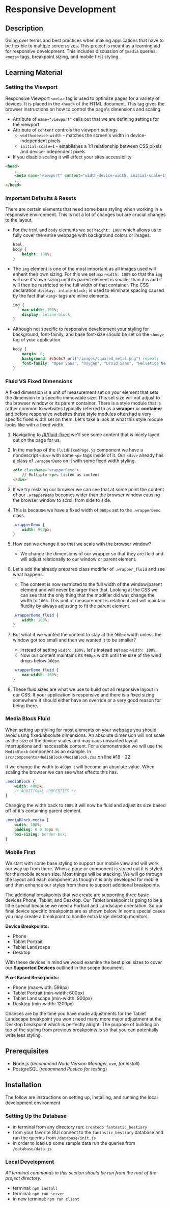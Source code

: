 # Responsive Development


## Description

Going over terms and best practices when making applications that have to be flexible to multiple screen sizes. This project is meant as a learning aid for responsive development. This includes discussion of `@media` queries, `<meta>` tags, breakpoint sizing, and mobile first styling.

## Learning Material

### Setting the Viewport

Responsive Viewport `<meta>` tag is used to optimize pages for a variety of devices. It is placed in the `<head>` of the HTML document. This tag gives the browser instructions on how to control the page's dimensions and scaling.

* Attribute of `name="viewport"` calls out that we are defining settings for the viewport
* Attribute of `content` controls the viewport settings
    * `width=device-width` - matches the screen's width in device-independent pixels
    * `initial-scale=1` - establishes a 1:1 relationship between CSS pixels and device-independent pixels
* If you disable scaling it will effect your sites accessibility

```html
<head>
    ...
    <meta name="viewport" content="width=device-width, initial-scale=1">
    ...
</head>
```

### Important Defaults & Resets

There are certain elements that need some base styling when working in a responsive environment. This is not a lot of changes but are crucial changes to the layout.

* For the `html` and `body` elements we set `height: 100%` which allows us to fully cover the entire webpage with background colors or images.

    ```css
    html,
    body {
        height: 100%;
    }
    ```

* The `img` element is one of the most important as all images used will enherit their own sizing. For this we set `max-width: 100%` so that the `img` will use it's own sizing until its parent element is smaller than it is and it will then be restricted to the full width of that container. The CSS declaration `display: inline-block;` is used to eliminate spacing caused by the fact that `<img>` tags are inline elements. 

    ```css
    img {
        max-width: 100%;
        display: inline-block;
    }
    ```

* Although not specific to responsive development your styling for background, font-family, and base font-size should be set on the `<body>` tag of your application.

    ```css
    body {
        margin: 0;
        background: #c5c6c7 url("/images/squared_metal.png") repeat;
        font-family: "Open Sans", "Oxygen", "Droid Sans", "Helvetica Neue", sans-serif;
    }
    ```

### Fluid VS Fixed Dimensions

A fixed dimension is a unit of measurement set on your element that sets the dimension to a specific immovable size. This set size will not adjust to the browser window or its parent container. There is a style module that is rather common to websites typically referred to as a **wrapper** or **container** and before responsive websites these style modules often had a very specific fixed width set on them. Let's take a look at what this style module looks like with a fixed width.

1. Navigating to [/#/fluid-fixed](http://localhost:3000/#/fluid-fixed) we'll see some content that is nicely layed out on the page for us.
1. In the markup of the `FluidFixedPage.js` component we have a nondescript `<div>` with some `<p>` tags inside of it. Our `<div>` already has a class of `.wrapperDemo` on it with some fixed width styling.

    ```html
    <div className="wrapperDemo">
        // Multiple <p>s listed as content
    </div>
    ```

1. If we try resizing our browser we can see that at some point the content of our `.wrapperDemo` becomes wider than the browser window causing the browser window to scroll from side to side.
1. This is because we have a fixed width of `960px` set to the `.wrapperDemo` class.

    ```css
    .wrapperDemo {
        width: 960px;
    }
    ```

1. How can we change it so that we scale with the browser window?
    - We change the dimensions of our wrapper so that they are fluid and will adjust relationally to our window or parent element.
1. Let's add the already prepared class modifier of `.wrapper_fluid` and see what happens.
    - The content is now restricted to the full width of the window/parent element and will never be larger than that. Looking at the CSS we can see that the only thing that the modifier did was change the width to `100%`. This unit of measurement is relational and will maintain fluidity by always adjusting to fit the parent element.
    
    ```css
    .wrapperDemo_fluid {
        width: 100%;
    }
    ```

1. But what if we wanted the content to stay at the `960px` width unless the window got too small and then we wanted it to be smaller?
    - Instead of setting `width: 100%;` let's instead set `max-width: 100%`.
    - Now our content maintains its `960px` width until the size of the wind drops below `960px`.

    ```css
    .wrapperDemo_fluid {
        max-width: 100%;
    }
    ```

1. These fluid sizes are what we use to build out all responsive layout in our CSS. If your application is responsive and there is a fixed sizing somewhere it should either have an override or a very good reason for being there.

### Media Block Fluid

When setting up styling for most elements on your webpage you should avoid using fixed/absolute dimensions. An absolute dimension will not scale as the size of the device scales and may caus unwanted layout interruptions and inaccessible content. For a demonstration we will use the `MediaBlock` component as an example. In `src/components/MediaBlock/MediaBlock.css` on line #18 - 22:

If we change the width to `400px` it will become an absolute value. When scaling the browser we can see what effects this has.

```css
.mediaBlock {
    width: 400px;
    /* ADDITIONAL PROPERTIES */
}
```

Changing the width back to `100%` it will now be fluid and adjust its size based off of it's containing parent element.

```css
.mediaBlock-media {
    width: 100%;
    padding: 0 0 10px 0;
    box-sizing: border-box;
}
```

### Mobile First

We start with some base styling to support our mobile view and will work our way up from there. When a page or component is styled out it is styled for the mobile screen size. Most things will be stacking. We will go through the layout and each component as though it is only developed for mobile and then enhance our styles from there to support additional breakpoints.

The additional breakpoints that we create are supporting three basic devices Phone, Tablet, and Desktop. Our Tablet breakpoint is going to be a little special because we need a Portrait and Landscape orientation. So our final device specific breakpoints are as shown below. In some special cases you may create a breakpoint to handle extra large desktop monitors.

**Device Breakpoints:**

* Phone
* Tablet Portrait
* Tablet Landscape
* Desktop

With these devices in mind we would examine the best pixel sizes to cover our **Supported Devices** outlined in the scope document.

**Pixel Based Breakpoints:**

* Phone (max-width: 599px)
* Tablet Portrait (min-width: 600px)
* Tablet Landscape (min-width: 900px)
* Desktop (min-width: 1200px)

Chances are by the time you have made adjustments for the Tablet Landscape breakpoint you won't need many more major adjustment at the Desktop breakpoint which is perfectly alright. The purpose of building on top of the styling from previous breakpoints is so that you can potentially write less styling.


## Prerequisites

- Node.js (*recommend Node Version Manager, `nvm`, for install*)
- PostgreSQL (*recommend Postico for testing*)


## Installation

The follow are instructions on setting up, installing, and running the local development environment


### Setting Up the Database

- in terminal from any directory run: `createdb fantastic_bestiary`
- from your favorite GUI connect to the `fantastic_bestiary` database and run the queries from `/database/init.js`
- in order to load up some sample data run the queries from `/database/data.js`


### Local Development

*All terminal commands in this section should be run from the root of the project directory.*

- terminal: `npm install`
- terminal: `npm run server`
- in new terminal: `npm run client`
